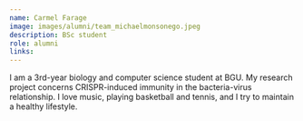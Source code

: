 ```yaml
---
name: Carmel Farage
image: images/alumni/team_michaelmonsonego.jpeg
description: BSc student
role: alumni
links:
---
```


I am a 3rd-year biology and computer science student at BGU. My research project concerns CRISPR-induced immunity in the bacteria-virus relationship. I love music, playing basketball and tennis, and I try to maintain a healthy lifestyle.
